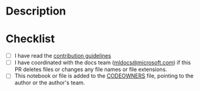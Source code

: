 # Description

<!-- Describe the rationale of your PR. -->
<!-- Link any issues that it closes. (Closes/Resolves #xxxx.) -->


# Checklist


- [ ] I have read the [contribution guidelines](https://github.com/Azure-Samples/azureai-samples/blob/main/CONTRIBUTING.md)
- [ ] I have coordinated with the docs team (mldocs@microsoft.com) if this PR deletes files or changes any file names or file extensions.
- [ ] This notebook or file is added to the [CODEOWNERS](https://github.com/Azure-Samples/azureai-samples/blob/main/.github/CODEOWNERS) file, pointing to the author or the author's team.
